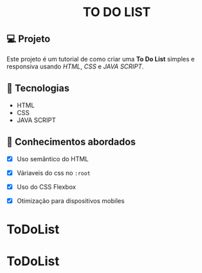 <h1 align="center">
  TO DO LIST
</h1>

## 💻 Projeto

Este projeto é um tutorial de como criar uma **To Do List** simples e responsiva usando _HTML_, _CSS_ e _JAVA SCRIPT_.

## 🚀 Tecnologias

- HTML
- CSS
- JAVA SCRIPT

## 📔 Conhecimentos abordados

- [x] Uso semântico do HTML
- [x] Váriaveis do css no `:root`
- [x] Uso do CSS Flexbox
- [x] Otimização para dispositivos mobiles


# ToDoList
# ToDoList
